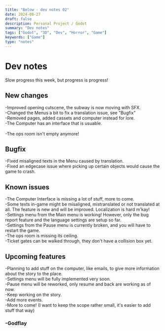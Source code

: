 ```yaml
---
title: "Below - dev notes 02"
date: 2024-08-27
draft: false
description: Personal Project / Godot
summary: "Dev notes"
tags: ["Godot", "3D", "Dev", "Horror", "Game"]
keywords: ["Game"]
type: "notes"
---
```

# Dev notes
Slow progress this week, but progress is progress!<br/>
## New changes
-Improved opening cutscene, the subway is now moving with SFX.<br/>
-Changed the Menus a bit to fix a translation issue, see "Bugfix"<br/>
-Removed pages, added cassets and computer instead for lore.<br/>
-The Computer has an interface that is usuable.<br/>  
-The ops room isn't empty anymore!<br/>
## Bugfix
-Fixed misaligned texts in the Menu caused by translation.<br/>
-Fixed an edgecase issue where picking up certain objects would cause the game to crash.<br/>
## Known issues
-The Computer Interface is missing a lot of stuff, more to come.<br/>
-Some texts in-game might be misaligned, mistranslated or not translated at all. The feature is new and will be improved. Localization is hard m'kay!<br/>
-Settings menu from the Main menu is working! However, only the bug report feature and the language settings are setup so far.<br/>
-Settings from the Pause menu is currently broken, and you will have to restart the game.<br/>
-The ops room is missing its ceiling.<br/>
-Ticket gates can be walked through, they don't have a collision box yet.</br>
## Upcoming features
-Planning to add stuff on the computer, like emails, to give more information about the story to the place.<br/>
-Settings menu will be fully implemented very soon.<br/>
-Pause menu will be reworked, only resume and back are working as of now.<br/>
-Keep working on the story.<br/>
-Add more events.<br/>
-More to come! (I want to keep the scope rather small, it's easier to add stuff that way)</br>

### -Godflay